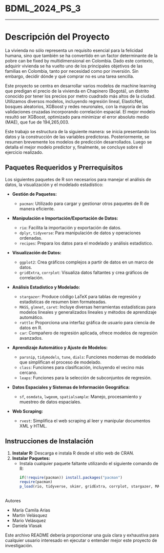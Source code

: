 # BDML_2024_PS_3

---

# Descripción del Proyecto

La vivienda no sólo representa un requisito esencial para la felicidad humana, sino que también se ha convertido en un factor determinante de la pobre can be fixed by multidimensional en Colombia. Dado este contexto, adquirir vivienda se ha vuelto uno de los principales objetivos de las familias en Colombia, tanto por necesidad como por inversión. Sin embargo, decidir dónde y qué comprar no es una tarea sencilla.

Este proyecto se centra en desarrollar varios modelos de machine learning que predigan el precio de la vivienda en Chapinero (Bogotá), un distrito conocido por tener los precios por metro cuadrado más altos de la ciudad. Utilizamos diversos modelos, incluyendo regresión lineal, ElasticNet, bosques aleatorios, XGBoost y redes neuronales, con la mayoría de las validaciones cruzadas incorporando correlación espacial. El mejor modelo resultó ser XGBoost, optimizado para minimizar el error absoluto medio (MAE), que fue de 194,265,003.

Este trabajo se estructura de la siguiente manera: se inicia presentando los datos y la construcción de las variables predictoras. Posteriormente, se resumen brevemente los modelos de predicción desarrollados. Luego se detalla el mejor modelo predictor y, finalmente, se concluye sobre el ejercicio realizado.

## Paquetes Requeridos y Prerrequisitos

Los siguientes paquetes de R son necesarios para manejar el análisis de datos, la visualización y el modelado estadístico:

- **Gestión de Paquetes:**
  - `pacman`: Utilizado para cargar y gestionar otros paquetes de R de manera eficiente.

- **Manipulación e Importación/Exportación de Datos:**
  - `rio`: Facilita la importación y exportación de datos.
  - `dplyr`, `tidyverse`: Para manipulación de datos y operaciones ordenadas.
  - `recipes`: Prepara los datos para el modelado y análisis estadístico.

- **Visualización de Datos:**
  - `ggplot2`: Crea gráficos complejos a partir de datos en un marco de datos.
  - `gridExtra`, `corrplot`: Visualiza datos faltantes y crea gráficos de correlación.

- **Análisis Estadístico y Modelado:**
  - `stargazer`: Produce código LaTeX para tablas de regresión y estadísticas de resumen bien formateadas.
  - `MASS`, `glmnet`, `caret`: Incluye diversas herramientas estadísticas para modelos lineales y generalizados lineales y métodos de aprendizaje automático.
  - `rattle`: Proporciona una interfaz gráfica de usuario para ciencia de datos en R.
  - `car`: Compañero de regresión aplicada, ofrece modelos de regresión avanzados.

- **Aprendizaje Automático y Ajuste de Modelos:**
  - `parsnip`, `tidymodels`, `tune`, `dials`: Funciones modernas de modelado que simplifican el proceso de modelado.
  - `class`: Funciones para clasificación, incluyendo el vecino más cercano.
  - `leaps`: Funciones para la selección de subconjuntos de regresión.

- **Datos Espaciales y Sistemas de Información Geográfica:**
  - `sf`, `osmdata`, `lwgeom`, `spatialsample`: Manejo, procesamiento y muestreo de datos espaciales.

- **Web Scraping:**
  - `rvest`: Simplifica el web scraping al leer y manipular documentos XML y HTML.

## Instrucciones de Instalación

1. **Instalar R:** Descarga e instala R desde el sitio web de CRAN.
2. **Instalar Paquetes:**
   - Instala cualquier paquete faltante utilizando el siguiente comando de R:
     ```R
     if(!require(pacman)) install.packages("pacman")
     require(pacman)
     p_load(rio, tidyverse, skimr, gridExtra, corrplot, stargazer, MASS, rvest, dplr, ggplot2, visdat, caret, sf, osmdata, tidymodels, parsnip, glmnet, rattle, spatialsample, recipes, lwgeom, class, dials, car, leaps, tune, tidymodels)
     ```

##

 Autores

- María Camila Arias
- Martín Velásquez
- Mario Velásquez
- Daniela Vlasak

Este archivo README debería proporcionar una guía clara y exhaustiva para cualquier usuario interesado en ejecutar o entender mejor este proyecto de investigación.
